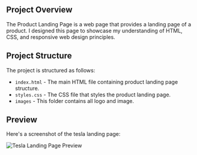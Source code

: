 
## Project Overview

The Product Landing Page is a web page that provides a landing page of a product. I designed this page  to showcase my understanding of HTML, CSS, and responsive web design principles.

## Project Structure

The project is structured as follows:

- `index.html` - The main HTML file containing product landing page structure.
- `styles.css` - The CSS file that styles the product landing page.
- `images` - This folder contains all logo and image.

## Preview

Here's a screenshot of the tesla landing page:

![Tesla Landing Page Preview](https://github.com/sabyasachimohapatra/tesla-landing-page/assets/153741349/6921c841-b8c0-4cc7-8bf4-9254e5666b3a)

